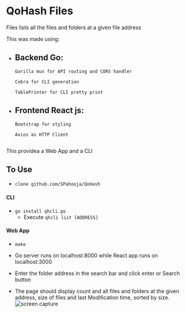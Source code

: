 # QoHash Files

Files lists all the files and folders at a given file address

This was made using:

- Backend Go:
  -
      Gorilla mux for API routing and CORS handler
  
      Cobra for CLI generation
      
      TablePrinter for CLI pretty print
      
- Frontend React js:
  -
  ```
  Bootstrap for styling
  
  Axios as HTTP Client
     
     ```

This providea a Web App and a CLI 

## To Use

- ```clone github.com/SPahooja/QoHash ```

#### CLI


- ```go install qhcli.go ```
    -  Execute ```qhcli list [ADDRESS]```

#### Web App


- ```make ```

- Go server runs on localhost:8000 while React app runs on localhost:3000

- Enter the folder address in the search bar and click enter or Search button

- The page should display count and all files and folders at the given address, size of files and last Modification time, sorted by size.
![screen capture](http://url/to/img.png)

  
